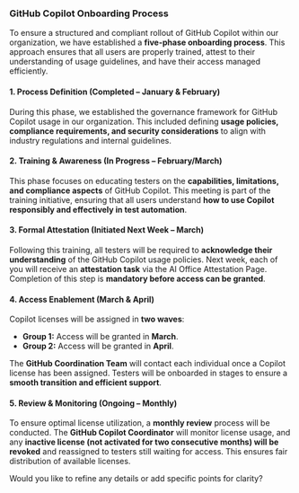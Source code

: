 ### **GitHub Copilot Onboarding Process**  

To ensure a structured and compliant rollout of GitHub Copilot within our organization, we have established a **five-phase onboarding process**. This approach ensures that all users are properly trained, attest to their understanding of usage guidelines, and have their access managed efficiently.  

#### **1. Process Definition (Completed – January & February)**  
During this phase, we established the governance framework for GitHub Copilot usage in our organization. This included defining **usage policies, compliance requirements, and security considerations** to align with industry regulations and internal guidelines.  

#### **2. Training & Awareness (In Progress – February/March)**  
This phase focuses on educating testers on the **capabilities, limitations, and compliance aspects** of GitHub Copilot. This meeting is part of the training initiative, ensuring that all users understand **how to use Copilot responsibly and effectively in test automation**.  

#### **3. Formal Attestation (Initiated Next Week – March)**  
Following this training, all testers will be required to **acknowledge their understanding** of the GitHub Copilot usage policies. Next week, each of you will receive an **attestation task** via the AI Office Attestation Page. Completion of this step is **mandatory before access can be granted**.  

#### **4. Access Enablement (March & April)**  
Copilot licenses will be assigned in **two waves**:  
- **Group 1:** Access will be granted in **March**.  
- **Group 2:** Access will be granted in **April**.  

The **GitHub Coordination Team** will contact each individual once a Copilot license has been assigned. Testers will be onboarded in stages to ensure a **smooth transition and efficient support**.  

#### **5. Review & Monitoring (Ongoing – Monthly)**  
To ensure optimal license utilization, a **monthly review** process will be conducted. The **GitHub Copilot Coordinator** will monitor license usage, and any **inactive license (not activated for two consecutive months) will be revoked** and reassigned to testers still waiting for access. This ensures fair distribution of available licenses.  

Would you like to refine any details or add specific points for clarity?
